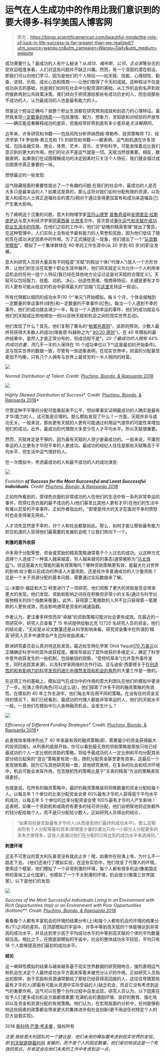 # 运气在人生成功中的作用比我们意识到的要大得多-科学美国人博客网

> 原文：<https://blogs.scientificamerican.com/beautiful-minds/the-role-of-luck-in-life-success-is-far-greater-than-we-realized/?utm_source=wanqu.co&utm_campaign=Wanqu+Daily&utm_medium=website>

成功需要什么？最成功的人有什么秘诀？从*成功*、*福布斯*、*公司*、*企业家*等杂志的受欢迎程度来看，人们对这些问题并不缺乏兴趣。然而，有一个深层的潜在假设，即我们可以向他们学习，因为是他们的个人特征——如天赋、技能、心理韧性、勤奋、坚韧、乐观、成长心态和情商——让他们取得了今天的成就。这种假设不仅是成功杂志的基础，也是我们如何在社会中分配资源的基础，从工作机会到名声到政府拨款再到公共政策决策。我们倾向于把资源给那些有成功历史的人，而忽视那些不成功的人，认为最成功的人也是最有能力的人。

但是这个假设正确吗？我整个职业生涯都在研究预测成就和创造力的心理特征。虽然我发现[一定数量的特质](https://www.amazon.com/Wired-Create-Unraveling-Mysteries-Creative/dp/0399175660)——包括激情、毅力、想象力、求知欲和对经验的开放性——确实能显著解释成功的差异，但我经常好奇到底有多少差异是*无法解释的*。

近年来，许多研究和书籍——包括风险分析师纳西姆·塔勒布、投资策略师 T2、经济学家 T4·罗伯特·弗兰克和 T5 的研究和书籍——都表明，运气和机遇在许多领域，包括金融交易、商业、体育、艺术、音乐、文学和科学，可能发挥着远比我们意识到的更大的作用。他们的论点不是运气就是一切。天赋当然很重要。相反，数据表明，如果我们在试图理解成功的决定因素时只关注个人特征，我们就会错过成功图景中真正重要的一块。

想想最近的一些发现:

运气隐藏层面的重要性提出了一个有趣的问题:在我们的社会中，最成功的人是否大多只是最幸运的人？如果这是真的，那么这将对我们如何分配有限的资源，以及富人和成功人士真正造福社会的潜力(相对于通过变得更加富有和成功来造福自己)产生重大影响。

为了阐明这个沉重的问题，意大利物理学家[亚历山德罗](http://www2.dfa.unict.it/home/pluchino/) [普鲁奇诺](http://www2.dfa.unict.it/home/pluchino/)和[安德里亚·拉斯皮萨达](http://www2.dfa.unict.it/home/rapisarda/)与意大利经济学家[阿莱西奥](https://www.researchgate.net/profile/Alessio_Emanuele_Biondo) [比昂多](https://www.researchgate.net/profile/Alessio_Emanuele_Biondo)合作，首次尝试[量化运气和天赋在成功职业生涯中的作用](http://arxiv.org/abs/1802.07068)。在他们之前的工作中，他们对“幼稚的精英管理”提出了警告，在这种管理中，人们实际上没有给予最有能力的人荣誉和奖励，因为他们低估了随机性在成功决定因素中的作用。为了正式捕捉这一现象，他们提出了一个“[玩具数学模型](https://en.wikipedia.org/wiki/Toy_model)”，模拟了一个集体群体在 40 年的工作生涯中(从 20 岁到 60 岁)的职业发展。

意大利研究人员将大量具有不同程度“天赋”的假设个体(“代理人”)放入一个方形世界，让他们的生活在其整个职业生涯中展开。他们将天赋定义为允许一个人利用幸运机会的任何一组个人特征(我已经在其他地方论证过这是对天赋的合理定义)。天赋可以包括智力、技能、动机、决心、创造性思维、情商等特征。关键是更有才华的人更有可能从给定的机会中获得最大的“回报”(见[这里](http://journals.sagepub.com/doi/abs/10.1111/1467-8721.00110)支持这一假设)。

所有代理都以相同的成功水平(10 个“单元”)开始模拟。每 6 个月，个体会接触到一定数量的幸运事件(绿色)和一定数量的不幸事件(红色)。每当一个人遇到不幸的事件，他们的成功就会减少一半，每当一个人遇到幸运的事件，他们的成功就会与他们的天赋成比例地增加一倍(以反映天赋和机会之间的现实世界互动)。

他们发现了什么？首先，他们复制了著名的“[帕累托原则](https://en.wikipedia.org/wiki/Pareto_principle)”，该原则预测，少数人最终将获得大多数人的成功(理查德·科赫称之为“ [80/20 原则](https://www.amazon.com/80-20-Principle-Secret-Achieving/dp/0385491743)”)。在 40 年模拟的最终结果中，虽然人才是正常分布的，但成功却不是*。*20 个最成功的人拥有 44%的成功总量，而*几乎一半的人保持在 10 个成功单位以下*(这是最初的开始条件)。这与现实世界的数据一致，尽管有一些迹象表明，在现实世界中，财富的分配甚至更加不均衡，只有八个人拥有与世界上最贫穷的一半人相同的财富。

![](img/257d38e80e31a35f1d550f02309d7e99.png)

*Normal Distribution of Talent. Credit: [Pluchino, Biondo, & Rapisarda 2018](https://arxiv.org/abs/1802.07068)*



![](img/e01d1a270c20ade7d2559d69a3580cfd.png)

*Highly Skewed Distribution of Success**. Credit: [Pluchino, Biondo, & Rapisarda 2018](https://arxiv.org/abs/1802.07068)*



尽管这种不平等的分配可能看起来不公平，但如果事实证明最成功的人确实是最有才华/能力的人，这可能是合理的。那么模拟发现了什么？一方面，天赋并非与成功无关。一般来说，那些更有天赋的人更有可能通过利用运气提供的可能性来增加他们的成功。此外，最成功的代理商大多至少在人才平均水平。所以天赋很重要。

然而，天赋肯定是不够的，因为最有天赋的人很少是最成功的。一般来说，平庸但幸运的人比更有才华但不幸的人更成功。最成功的经纪人往往是那些天赋略高于平均水平，但生活中运气很好的人。

在一次模拟中，考虑最成功的人和最不成功的人的成功演变:

![](img/8a1c4c570d64e5ad1770027b56ead33c.png)

*Evolution **of Success for the Most Successful and Least Successful Individuals**. Credit: [Pluchino, Biondo, & Rapisarda 2018](https://arxiv.org/abs/1802.07068)*



正如你所看到的，穿绿色衣服的非常成功的人在他们的生活中有一系列非常幸运的事件，而穿红色衣服的最不成功的人(他们甚至比其他人更有才华)在他们的生活中有难以忍受的不幸事件。正如作者指出的，“即使是伟大的天才在面对不幸的愤怒时也会变得毫无用处。”

人才流失显然是不幸的，对个人和社会都是如此。那么，如何才能让那些最有能力抓住机遇的人获得他们最需要的发展机会呢？让我们转向下一个。

**刺激的意外收获**

许多用于分配荣誉、资金或奖励的精英策略通常基于个人过去的成功。以这种方式选择个人造成了一种富人越来越富，穷人越来越穷的事态(通常被称为“[马太效应](https://www.psychologytoday.com/blog/beautiful-minds/200807/the-nature-genius-iii-the-rich-get-richer-and-the-poor-get-poorer)”)。但这是最大化潜能的最有效策略吗？哪种资助策略更有效，能最大化对世界的影响:给少数以前成功的申请人大量资助，还是给许多普通成功的人少量资助？这是一个关于资源分配的基本问题，需要通过实际数据来了解。

让-米歇尔·福廷和大卫·柯里进行了一项研究，他们观察了更大的资助是否会带来更大的发现。他们发现，资助和影响之间存在积极但非常小的关系(通过与科学出版物相关的四个指数来衡量)。此外，获得第二笔赠款的人并不比只获得第一笔赠款的人更有成效，而且影响通常是资金的减速函数。

作者认为，更注重多样性而非“卓越”的资助策略可能对社会更有成效。在最近的一项研究中，研究人员查看了 15 年间提供给魁北克 12720 名研究人员的资金。他们的结论是，“无论是从论文数量还是从科学影响来看，研究资金集中在所谓的‘精英’研究人员手中通常会产生边际收益递减。”

欧洲研究委员会认真对待这些发现，最近给生物化学家 Ohid Yaqub[170 万美元](https://www.nature.com/articles/d41586-018-01405-7)以正确确定科学中的意外收获程度。雅库布提出了意外收获的多维定义，确定了科学中意外收获发生的一些机制，包括敏锐的观察，“受控的草率”(允许意外事件发生，同时追踪其来源)，以及科学家网络的合作行动。这与迪安·西蒙顿关于[在创造性的和有影响力的科学发现的进化中偶然发现和机会的角色](https://www.amazon.com/Creativity-Science-Chance-Genius-Zeitgeist/dp/052154369X)的大量工作是一致的。

在这项工作的基础上，模拟运气在成功中的作用的意大利团队在他们的模拟中更进了一步。扮演上帝的角色(可以这么说)，他们探索了许多不同的融资策略的有效性。在模拟的 40 年工作生涯中，他们每五年应用不同的策略。在没有任何资金支持的情况下，我们已经看到，最成功的代理人都是非常幸运的人，他们的天赋水平一般。一旦他们在模拟中引入各种融资机会，会发生什么？

![](img/fb2684616c470addf65310a4eea65e93.png)

*Efficiency of Different Funding Strategies**. Credit: [Pluchino, Biondo, & Rapisarda 2018](https://arxiv.org/abs/1802.07068)*



此表按效率降序列出了 40 年来最有效的融资策略(即，需要最少的资金获得最大的投资回报)。从列表的底部开始，你可以看到最无效的资助策略是那些只给已经最成功的个人一定比例的资助的策略。将给予最成功的人一定比例和平均分配其余部分结合起来的“混合”策略更有效一些，随机分配资金甚至更有效率。这最后一个发现很有趣，因为它与其他研究相一致，其他研究表明，在复杂的社会和经济环境中，机会可能会发挥作用，包含随机性的策略比基于“天真的精英”方法的策略表现得更好。

也就是说，在所有的融资策略中，最好的融资策略是将同等数量的资金分配给每个人。以每五年 1 个单位的比率分配资金会使 60%最有才华的人获得高于平均水平的成功，以每五年 5 个单位的比率分配资金会使 100%最有才华的人产生影响！这表明，如果一个资助机构或政府有更多的钱可供分配，他们会明智地将这些额外的钱分配给每个人，而不是只分配给少数人。正如研究人员得出的结论，

> “如果目标是奖励最有才华的人(从而提高他们最终的成功水平)，那么定期向所有个人分配等量的资本(即使是少量的)要比只向一小部分人分配更多的资本方便得多，这些人是通过他们在分配时已经达到的成功水平来选择的。”

**刺激环境**

这支不可思议的意大利队甚至没有就此止步！嘿，如果你在扮演上帝，为什么不一路走下去。:)他们还进行了模拟实验，在这些实验中，他们改变了代理人的环境。使用这个框架，他们模拟了一个非常刺激的环境，每个人都有很多机会(像美国这样的富裕工业化国家)，也模拟了一个不太刺激的环境，机会很少(像第三世界国家)。以下是他们的发现:

![](img/0c6f31b87f6383d712a8fe354e6b4651.png)

*Success of the Most Successful Individuals Living in an Environment with Rich Opportunities (top) or an Environment with Poor Opportunities (bottom)**. Credit: [Pluchino, Biondo, & Rapisarda 2018](https://arxiv.org/abs/1802.07068)*



看看每个人都有丰富机会的环境的结果分布(上)和每个人都有机会的环境的结果分布(下)之间的差异。在顶部模拟的宇宙中，许多中等到高天赋的个体能够达到非常高的成功水平，并且达到至少高于平均成功水平的中等到高天赋的个体的平均数量相当高。相比之下，在图底部模拟的宇宙中，社会的整体成功水平较低，平均只有 18 个人能够提高他们最初的成功水平。

**结论**

这一阐释性模拟的结果与越来越多基于现实世界数据的研究相吻合，强烈表明运气和机会在决定个人最终成功水平方面发挥着未被充分认识的作用。正如研究人员指出的那样，由于奖励和资源通常都给了那些已经获得高回报的人，这往往导致那些最有才华的人(即最有可能从资源中实际受益的人)缺乏机会，而且它没有考虑到运气的重要作用，运气可以在整个创作过程中自发出现。研究人员认为，以下因素在给予人们更多成功机会方面都很重要:充满机会的激励环境、良好的教育、强化培训以及资金和资源分配的有效策略。他们认为，在宏观层面的分析中，任何能够影响这些因素的政策都会带来更大的集体进步和社会创新(更不用说任何特定个人的巨大自我实现)。

2018 [斯科特·巴里·考夫曼](http://www.scottbarrykaufman.com/ "Scott Barry Kaufman")，版权所有

*注意:我给意大利团队的一个建议是，他们未来的模拟要考虑到现实世界的发现，即* [的天赋是随着时间](https://www.amazon.com/Ungifted-Intelligence-Scott-Barry-Kaufman/dp/0465025544) *发展的，而不是个人的固定数量。他们亲切地说这是一个有效的观点，并肯定会在他们未来的工作中考虑到这一点。*